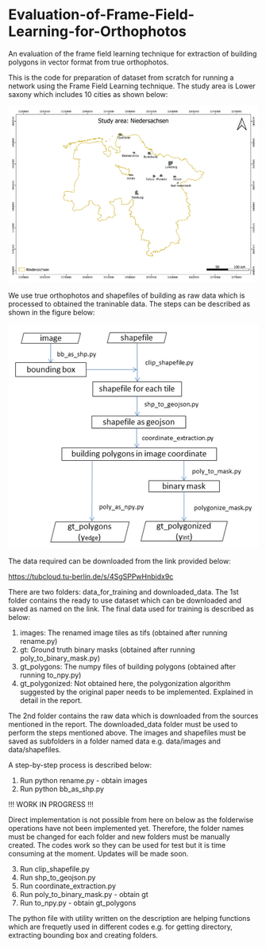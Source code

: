 # Evaluation-of-Frame-Field-Learning-for-Orthophotos
An evaluation of the frame field learning technique for extraction of building polygons in vector format from true orthophotos.

This is the code for preparation of dataset from scratch for running a network using the Frame Field Learning technique. The study area is Lower saxony which includes 10 cities as shown below:

![alt text](images/study_area_niedersachsen.png)

We use true orthophotos and shapefiles of building as raw data which is processed to obtained the traninable data. The steps can be described as shown in the figure below:

![alt text](images/Flowchart.png)

The data required can be downloaded from the link provided below:

https://tubcloud.tu-berlin.de/s/4SgSPPwHnbidx9c


There are two folders: data_for_training and downloaded_data. The 1st folder contains the ready to use dataset which can be downloaded and saved as named on the link.
The final data used for training is described as below:

1. images: The renamed image tiles as tifs (obtained after running rename.py)
2. gt: Ground truth binary masks (obtained after running poly_to_binary_mask.py)
3. gt_polygons: The numpy files of building polygons (obtained after running to_npy.py)
4. gt_polygonized: Not obtained here, the polygonization algorithm suggested by the original paper needs to be implemented. Explained in detail in the report.

The 2nd folder contains the raw data which is downloaded from the sources mentioned in the report. The downloaded_data folder must be used to perform the steps mentioned above. The images and shapefiles must be saved as subfolders in a folder named data e.g. data/images and data/shapefiles.

A step-by-step process is described below:

1. Run python rename.py - obtain images
2. Run python bb_as_shp.py

!!! WORK IN PROGRESS !!! 

Direct implementation is not possible from here on below as the folderwise operations have not been implemented yet. Therefore, the folder names must be changed for each folder and new folders must be manually created. The codes work so they can be used for test but it is time consuming at the moment. Updates will be made soon.

3. Run clip_shapefile.py
4. Run shp_to_geojson.py
5. Run coordinate_extraction.py
6. Run poly_to_binary_mask.py - obtain gt
7. Run to_npy.py - obtain gt_polygons

The python file with utility written on the description are helping functions which are frequetly used in different codes e.g. for getting directory, extracting bounding box and creating folders.

